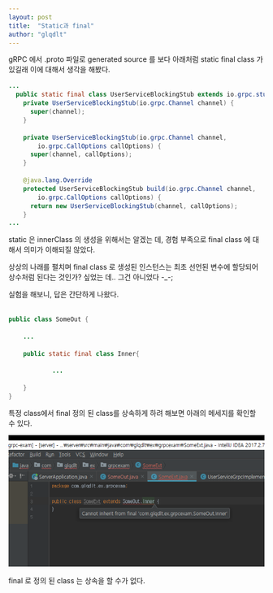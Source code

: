 ```yaml
---
layout: post
title:  "Static과 final"
author: "glqdlt"
---
```


gRPC 에서 .proto 파일로 generated source 를 보다 아래처럼 static final class 가 있길래 이에 대해서 생각을 해봤다.
```java
...
  public static final class UserServiceBlockingStub extends io.grpc.stub.AbstractStub<UserServiceBlockingStub> {
    private UserServiceBlockingStub(io.grpc.Channel channel) {
      super(channel);
    }

    private UserServiceBlockingStub(io.grpc.Channel channel,
        io.grpc.CallOptions callOptions) {
      super(channel, callOptions);
    }

    @java.lang.Override
    protected UserServiceBlockingStub build(io.grpc.Channel channel,
        io.grpc.CallOptions callOptions) {
      return new UserServiceBlockingStub(channel, callOptions);
    }
...
```

static 은 innerClass 의 생성을 위해서는 알겠는 데, 경험 부족으로 final class 에 대해서 의미가 이해되질 않았다.

상상의 나래를 펼치며 final class 로 생성된 인스턴스는 최초 선언된 변수에 할당되어 상수처럼 된다는 것인가? 싶었는 데.. 그건 아니었다 -_-;

실험을 해보니, 답은 간단하게 나왔다.

```java

public class SomeOut {

    ...

    public static final class Inner{

            ...

    }
}

```

특정 class에서 final 정의 된 class를 상속하게 하려 해보면 아래의 메세지를 확인할 수 있다.

<img src="/images/static.PNG"/>

final 로 정의 된 class 는 상속을 할 수가 없다. 
